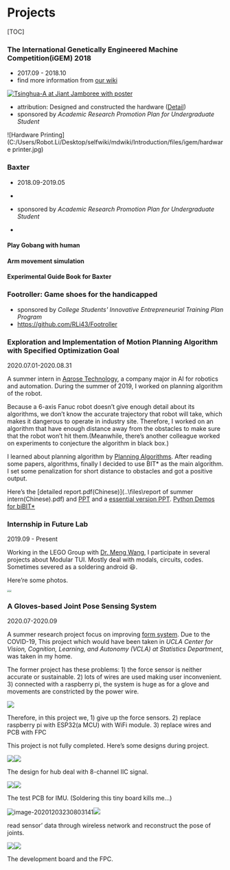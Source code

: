 # Projects

[TOC]

### The International Genetically Engineered Machine Competition(iGEM) 2018

* 2017.09 - 2018.10
* find more information from [our wiki](http://2018.igem.org/Team:Tsinghua-A)

[![Tsinghua-A at Jiant Jamboree with poster](../files/igem/Tsinghua-A--Team-photo.jpg) ]( http://2018.igem.org/Team:Tsinghua-A )

*  attribution:  Designed and constructed the hardware ([Detail](http://2018.igem.org/Team:Tsinghua-A/Hardware ))
*  sponsored by *Academic Research Promotion Plan for Undergraduate Student*

![Hardware Printing](C:/Users/Robot.Li/Desktop/selfwiki/mdwiki/Introduction/files/igem/hardware printer.jpg)

### Baxter

* 2018.09-2019.05
* 

* sponsored by *Academic Research Promotion Plan for Undergraduate Student*
* 

#### Play Gobang with human

#### Arm movement simulation

#### Experimental Guide Book for Baxter



### Footroller: Game shoes for the handicapped

- sponsored by *College Students' Innovative Entrepreneurial Training Plan Program*
- https://github.com/RLi43/Footroller 



### Exploration and Implementation of Motion Planning Algorithm with Specified Optimization Goal

2020.07.01-2020.08.31

A summer intern in [Aqrose Technology]( http://www.aqrose.com/ ), a company major in AI for robotics and automation. During the summer of 2019, I worked on planning algorithm of the robot. 

Because a 6-axis Fanuc robot doesn’t give enough detail about its algorithms, we don’t know the accurate trajectory that robot will take, which makes it dangerous to operate in industry site. Therefore, I worked on an algorithm that have enough distance away from the obstacles to make sure that the robot won’t hit them.(Meanwhile, there’s another colleague worked on experiments to conjecture the algorithm in black box.)

I learned about planning algorithm by [Planning Algorithms]( http://planning.cs.uiuc.edu/ ). After reading some papers, algorithms, finally I decided to use BIT* as the main algorithm. I set some penalization for short distance to obstacles and got a positive output.

Here’s the [detailed report.pdf(Chinese)](..\files\report of summer intern(Chinese).pdf) and [PPT]( https://cloud.tsinghua.edu.cn/f/decae61280884d46948e/ ) and a [essential version PPT]( https://cloud.tsinghua.edu.cn/f/a575d20f2ca749b0b7c3/ ). [Python Demos for biBIT*]( https://github.com/RLi43/RRTs/blob/master/BiBITstar.py )

### Internship in Future Lab

2019.09 - Present

Working in the LEGO Group with [Dr. Meng Wang](http://thfl.tsinghua.edu.cn/info/post-doctoral/507), I participate in several projects about Modular TUI. Mostly deal with modals, circuits, codes. Sometimes severed as a soldering android :laughing:.​

Here’re some photos.

<img src="C:/Users/Robot.Li/Desktop/selfwiki/mdwiki/Introduction/files/flab/mr.png" style="zoom:30%;" /><img src="C:/Users/Robot.Li/Desktop/selfwiki/mdwiki/Introduction/files/flab/lego.png" style="zoom:30%;" />

### A Gloves-based Joint Pose Sensing System

2020.07-2020.09

A summer research project focus on improving [form system](https://ieeexplore.ieee.org/document/8206575/). Due to the COVID-19, This project which would have been taken in *UCLA Center for Vision, Cognition, Learning, and Autonomy (VCLA) at Statistics Department*, was taken in my home.

The former project has these problems: 1) the force sensor is neither accurate or sustainable. 2) lots of wires are used making user inconvenient. 3) connected with a raspberry pi, the system is huge as for a glove and movements are constricted by the power wire.

![](C:/Users/Robot.Li/Desktop/selfwiki/mdwiki/Introduction/files/glove/former.png)

Therefore, in this project we, 1) give up the force sensors. 2) replace raspberry pi with ESP32(a MCU) with WiFi module. 3) replace wires and PCB with FPC

This project is not fully completed. Here’s some designs during project.

![](C:/Users/Robot.Li/Desktop/selfwiki/mdwiki/Introduction/files/glove/Hub.png)![](C:/Users/Robot.Li/Desktop/selfwiki/mdwiki/Introduction/files/glove/Hub_design.png)

The design for hub deal with 8-channel IIC signal.

![](C:/Users/Robot.Li/Desktop/selfwiki/mdwiki/Introduction/files/glove/IMU_pcb.png)![](C:/Users/Robot.Li/Desktop/selfwiki/mdwiki/Introduction/files/glove/IMU_design.png)

The test PCB for IMU. (Soldering this tiny board kills me…)

![image-20201203230803141](C:/Users/Robot.Li/Desktop/selfwiki/mdwiki/Introduction/files/glove/web_data.png)![](C:/Users/Robot.Li/Desktop/selfwiki/mdwiki/Introduction/files/glove/reconstruction.png)

read sensor’ data through wireless network and reconstruct the pose of joints.

![](C:/Users/Robot.Li/Desktop/selfwiki/mdwiki/Introduction/files/glove/main.png)![](C:/Users/Robot.Li/Desktop/selfwiki/mdwiki/Introduction/files/glove/fpc.png)

The development board and the FPC.
